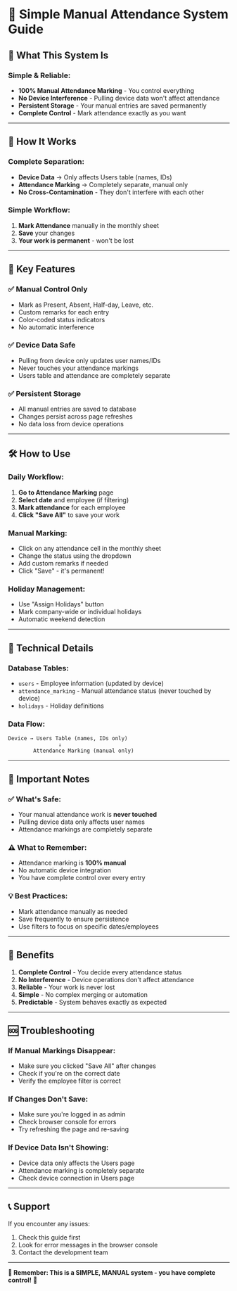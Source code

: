 # 🎯 Simple Manual Attendance System Guide

## 🚀 **What This System Is**

### **Simple & Reliable:**
- **100% Manual Attendance Marking** - You control everything
- **No Device Interference** - Pulling device data won't affect attendance
- **Persistent Storage** - Your manual entries are saved permanently
- **Complete Control** - Mark attendance exactly as you want

---

## 🔄 **How It Works**

### **Complete Separation:**
- **Device Data** → Only affects Users table (names, IDs)
- **Attendance Marking** → Completely separate, manual only
- **No Cross-Contamination** - They don't interfere with each other

### **Simple Workflow:**
1. **Mark Attendance** manually in the monthly sheet
2. **Save** your changes
3. **Your work is permanent** - won't be lost

---

## 🎯 **Key Features**

### **✅ Manual Control Only**
- Mark as Present, Absent, Half-day, Leave, etc.
- Custom remarks for each entry
- Color-coded status indicators
- No automatic interference

### **✅ Device Data Safe**
- Pulling from device only updates user names/IDs
- Never touches your attendance markings
- Users table and attendance are completely separate

### **✅ Persistent Storage**
- All manual entries are saved to database
- Changes persist across page refreshes
- No data loss from device operations

---

## 🛠️ **How to Use**

### **Daily Workflow:**
1. **Go to Attendance Marking** page
2. **Select date** and employee (if filtering)
3. **Mark attendance** for each employee
4. **Click "Save All"** to save your work

### **Manual Marking:**
- Click on any attendance cell in the monthly sheet
- Change the status using the dropdown
- Add custom remarks if needed
- Click "Save" - it's permanent!

### **Holiday Management:**
- Use "Assign Holidays" button
- Mark company-wide or individual holidays
- Automatic weekend detection

---

## 🔧 **Technical Details**

### **Database Tables:**
- `users` - Employee information (updated by device)
- `attendance_marking` - Manual attendance status (never touched by device)
- `holidays` - Holiday definitions

### **Data Flow:**
```
Device → Users Table (names, IDs only)
                ↓
        Attendance Marking (manual only)
```

---

## 🚨 **Important Notes**

### **✅ What's Safe:**
- Your manual attendance work is **never touched**
- Pulling device data only affects user names
- Attendance markings are completely separate

### **⚠️ What to Remember:**
- Attendance marking is **100% manual**
- No automatic device integration
- You have complete control over every entry

### **💡 Best Practices:**
- Mark attendance manually as needed
- Save frequently to ensure persistence
- Use filters to focus on specific dates/employees

---

## 🎉 **Benefits**

1. **Complete Control** - You decide every attendance status
2. **No Interference** - Device operations don't affect attendance
3. **Reliable** - Your work is never lost
4. **Simple** - No complex merging or automation
5. **Predictable** - System behaves exactly as expected

---

## 🆘 **Troubleshooting**

### **If Manual Markings Disappear:**
- Make sure you clicked "Save All" after changes
- Check if you're on the correct date
- Verify the employee filter is correct

### **If Changes Don't Save:**
- Make sure you're logged in as admin
- Check browser console for errors
- Try refreshing the page and re-saving

### **If Device Data Isn't Showing:**
- Device data only affects the Users page
- Attendance marking is completely separate
- Check device connection in Users page

---

## 📞 **Support**

If you encounter any issues:
1. Check this guide first
2. Look for error messages in the browser console
3. Contact the development team

---

**🎯 Remember: This is a SIMPLE, MANUAL system - you have complete control!** 🎯
